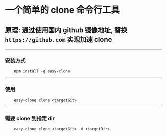 # 一个简单的 clone 命令行工具

## 原理: 通过使用国内 github 镜像地址, 替换 `https://github.com` 实现加速 clone

---

### 安装方式

        npm install -g easy-clone

---

### 使用

        easy-clone clone <targetGit>

---

### 需要 clone 到指定 dir

        easy-clone clone <targetGit> -d <targetDir>
